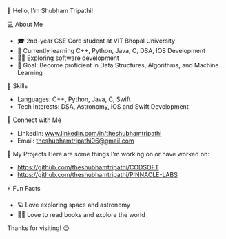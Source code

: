 👋 Hello, I'm Shubham Tripathi!

💻 About Me
- 🎓 2nd-year CSE Core student at VIT Bhopal University
- 🌱 Currently learning C++, Python, Java, C, DSA, IOS Development
- 👨‍💻 Exploring software development 
- 🎯 Goal: Become proficient in Data Structures, Algorithms, and Machine Learning

 🌟 Skills
- Languages: C++, Python, Java, C, Swift
- Tech Interests: DSA, Astronomy, iOS and Swift Development

 🔗 Connect with Me
- LinkedIn: www.linkedin.com/in/theshubhamtripathi
- Email: theshubhamtripathi06@gmail.com

 📂 My Projects
Here are some things I'm working on or have worked on:
- https://github.com/theshubhamtripathi/CODSOFT
- https://github.com/theshubhamtripathi/PINNACLE-LABS

 ⚡ Fun Facts
- 🪐 Love exploring space and astronomy
- 🧑‍💻 Love to read books and explore the world 

Thanks for visiting! 😊
